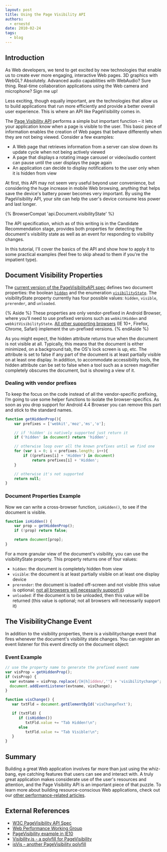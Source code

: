 ```yaml
---
layout: post
title: Using the Page Visibility API
authors:
  - ernestd
date: 2010-02-24
tags:
  - blog
---
```


## Introduction

As Web developers, we tend to get excited by new technologies that enable us to create ever more engaging, interactive Web pages. 3D graphics with WebGL? Absolutely. Advanced audio capabilities with WebAudio? Sure thing. Real-time collaboration applications using the Web camera and microphone? Sign me up!

Less exciting, though equally important, are the technologies that allow us to build applications that run more efficiently and provide a better overall user experience. This is where an API like PageVisibility comes in.

The [Page Visibility API](http://www.w3.org/TR/page-visibility/) performs a simple but important function – it lets your application know when a page is visible to the user. This basic piece of information enables the creation of Web pages that behave differently when they are not being viewed. Consider a few examples:

- A Web page that retrieves information from a server can slow down its update cycle when not being actively viewed
- A page that displays a rotating image carousel or video/audio content can pause until the user displays the page again
- An application can decide to display notifications to the user only when it is hidden from view

At first, this API may not seem very useful beyond user convenience, but considering the huge increase in mobile Web browsing, anything that helps save the device's battery power becomes very important. By using the PageVisibility API, your site can help the user's device consume less power and last longer.

{% BrowserCompat 'api.Document.visibilityState' %}

The API specification, which as of this writing is in the Candidate Recommendation stage, provides both properties for detecting the document's visibility state as well as an event for responding to visibility changes.

In this tutorial, I'll cover the basics of the API and show how to apply it to some practical examples (feel free to skip ahead to them if you're the impatient type).

## Document Visibility Properties

The [current version of the PageVisibilityAPI spec](http://www.w3.org/TR/page-visibility/) defines two document properties: the boolean [`hidden`](http://www.w3.org/TR/page-visibility/#pv-hidden) and the enumeration [`visibilityState`](http://www.w3.org/TR/page-visibility/#pv-visibility-state). The visibilityState property currently has four possible values: `hidden`, `visible`, `prerender`, and `unloaded`.

{% Aside %}
These properties are only vendor-prefixed in Android Browser, where you’ll need to use prefixed versions such as `webkitHidden` and `webkitVisibilityState`. [All other supporting browsers](http://caniuse.com/#feat=pagevisibility) (IE 10+, Firefox, Chrome, Safari) implement the un-prefixed versions.
{% endAside %}

As you might expect, the hidden attribute returns true when the document is not visible at all. Typically, this means that the document is either minimized, on a background tab, the OS's lock screen is up, etc. The attribute is set to false if any part of the document is at least partially visible on at least one display. In addition, to accommodate accessibility tools, the hidden attribute can be set to false when a tool such as a screen magnifier completely obscures the document, but is showing a view of it.

### Dealing with vendor prefixes

To keep the focus on the code instead of all the vendor-specific prefixing, I’m going to use some helper functions to isolate the browser-specifics.  As soon as you drop support for Android 4.4 Browser you can remove this part and stick to the standard names.

```js
function getHiddenProp(){
    var prefixes = ['webkit','moz','ms','o'];

    // if 'hidden' is natively supported just return it
    if ('hidden' in document) return 'hidden';

    // otherwise loop over all the known prefixes until we find one
    for (var i = 0; i < prefixes.length; i++){
        if ((prefixes[i] + 'Hidden') in document)
            return prefixes[i] + 'Hidden';
    }

    // otherwise it's not supported
    return null;
}
```

### Document Properties Example

Now we can write a cross-browser function, `isHidden()`, to see if the document is visible.

```js
function isHidden() {
    var prop = getHiddenProp();
    if (!prop) return false;

    return document[prop];
}
```

For a more granular view of the document's visibility, you can use the visibilityState property. This property returns one of four values:

- `hidden`: the document is completely hidden from view
- `visible`: the document is at least partially visible on at least one display device
- `prerender`: the document is loaded off-screen and not visible (this value is optional; [not all browsers will necessarily support it](https://developers.google.com/chrome/whitepapers/prerender))
- `unloaded`: if the document is to be unloaded, then this value will be returned (this value is optional; not all browsers will necessarily support it)

## The VisibilityChange Event

In addition to the visibility properties, there is a visibilitychange event that fires whenever the document's visibility state changes. You can register an event listener for this event directly on the document object:

### Event Example

```js
// use the property name to generate the prefixed event name
var visProp = getHiddenProp();
if (visProp) {
  var evtname = visProp.replace(/[H|h]idden/,'') + 'visibilitychange';
  document.addEventListener(evtname, visChange);
}

function visChange() {
   var txtFld = document.getElementById('visChangeText');

   if (txtFld) {
      if (isHidden())
         txtFld.value += "Tab Hidden!\n";
      else
         txtFld.value += "Tab Visible!\n";
   }
}
```

## Summary

Building a great Web application involves far more than just using the whiz-bang, eye catching features that users can see and interact with. A truly great application makes considerate use of the user's resources and attention, and the Page Visibility API is an important piece of that puzzle. To learn more about building resource-conscious Web applications, check out our [other performance-related articles](http://www.html5rocks.com/features/performance).

## External References

- [W3C PageVisibility API Spec](http://www.w3.org/TR/page-visibility/)
- [Web Performance Working Group](http://www.w3.org/2010/webperf/)
- [PageVisibility example in IE10](http://ie.microsoft.com/testdrive/Performance/PageVisibility/Default.html)
- [Visibility.js - a polyfill for PageVisibility](http://thechangelog.com/post/29416591924/visibility-js-a-wrapper-for-the-page-visibility-api)
- [isVis - another PageVisibility polyfill](http://coderwall.com/p/zuydwa)
